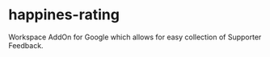 # happines-rating
Workspace AddOn for Google which allows for easy collection of Supporter Feedback.
